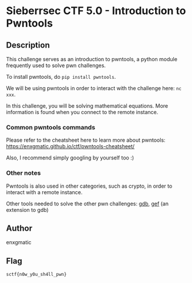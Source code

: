 # Sieberrsec CTF 5.0 - Introduction to Pwntools

## Description

This challenge serves as an introduction to pwntools, a python module frequently used to solve pwn challenges.

To install pwntools, do `pip install pwntools`. 

We will be using pwntools in order to interact with the challenge here: `nc xxx`.

In this challenge, you will be solving mathematical equations. More information is found when you connect to the remote instance.

### Common pwntools commands

Please refer to the cheatsheet here to learn more about pwntools: https://enxgmatic.github.io/ctf/pwntools-cheatsheet/ 

Also, I recommend simply googling by yourself too :)

### Other notes

Pwntools is also used in other categories, such as crypto, in order to interact with a remote instance.

Other tools needed to solve the other pwn challenges: [gdb](https://www.gdbtutorial.com/tutorial/how-install-gdb), [gef](https://github.com/hugsy/gef) (an extension to gdb)

## Author

enxgmatic

## Flag

`sctf{n0w_y0u_sh4ll_pwn}`
